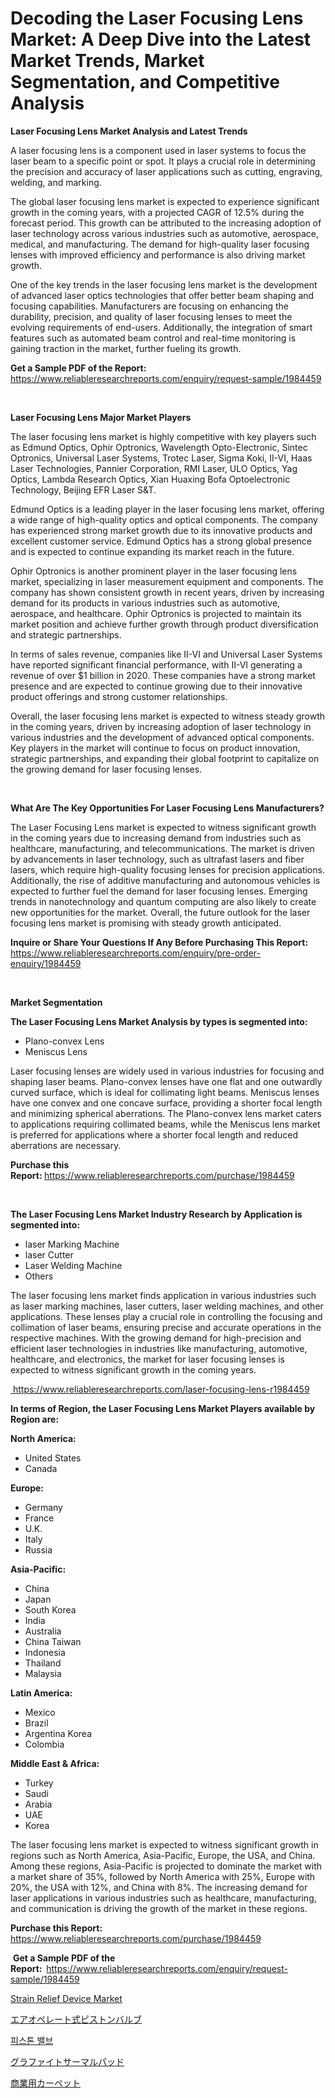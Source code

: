 <p><h1>Decoding the Laser Focusing Lens Market: A Deep Dive into the Latest Market Trends, Market Segmentation, and Competitive Analysis</h1></p><p><strong>Laser Focusing Lens Market Analysis and Latest Trends</strong></p>
<p><p>A laser focusing lens is a component used in laser systems to focus the laser beam to a specific point or spot. It plays a crucial role in determining the precision and accuracy of laser applications such as cutting, engraving, welding, and marking.</p><p>The global laser focusing lens market is expected to experience significant growth in the coming years, with a projected CAGR of 12.5% during the forecast period. This growth can be attributed to the increasing adoption of laser technology across various industries such as automotive, aerospace, medical, and manufacturing. The demand for high-quality laser focusing lenses with improved efficiency and performance is also driving market growth.</p><p>One of the key trends in the laser focusing lens market is the development of advanced laser optics technologies that offer better beam shaping and focusing capabilities. Manufacturers are focusing on enhancing the durability, precision, and quality of laser focusing lenses to meet the evolving requirements of end-users. Additionally, the integration of smart features such as automated beam control and real-time monitoring is gaining traction in the market, further fueling its growth.</p></p>
<p><strong>Get a Sample PDF of the Report:&nbsp;</strong> <a href="https://www.reliableresearchreports.com/enquiry/request-sample/1984459">https://www.reliableresearchreports.com/enquiry/request-sample/1984459</a></p>
<p>&nbsp;</p>
<p><strong>Laser Focusing Lens Major Market Players</strong></p>
<p><p>The laser focusing lens market is highly competitive with key players such as Edmund Optics, Ophir Optronics, Wavelength Opto-Electronic, Sintec Optronics, Universal Laser Systems, Trotec Laser, Sigma Koki, II-VI, Haas Laser Technologies, Pannier Corporation, RMI Laser, ULO Optics, Yag Optics, Lambda Research Optics, Xian Huaxing Bofa Optoelectronic Technology, Beijing EFR Laser S&T.</p><p>Edmund Optics is a leading player in the laser focusing lens market, offering a wide range of high-quality optics and optical components. The company has experienced strong market growth due to its innovative products and excellent customer service. Edmund Optics has a strong global presence and is expected to continue expanding its market reach in the future.</p><p>Ophir Optronics is another prominent player in the laser focusing lens market, specializing in laser measurement equipment and components. The company has shown consistent growth in recent years, driven by increasing demand for its products in various industries such as automotive, aerospace, and healthcare. Ophir Optronics is projected to maintain its market position and achieve further growth through product diversification and strategic partnerships.</p><p>In terms of sales revenue, companies like II-VI and Universal Laser Systems have reported significant financial performance, with II-VI generating a revenue of over $1 billion in 2020. These companies have a strong market presence and are expected to continue growing due to their innovative product offerings and strong customer relationships.</p><p>Overall, the laser focusing lens market is expected to witness steady growth in the coming years, driven by increasing adoption of laser technology in various industries and the development of advanced optical components. Key players in the market will continue to focus on product innovation, strategic partnerships, and expanding their global footprint to capitalize on the growing demand for laser focusing lenses.</p></p>
<p>&nbsp;</p>
<p><strong>What Are The Key Opportunities For Laser Focusing Lens Manufacturers?</strong></p>
<p><p>The Laser Focusing Lens market is expected to witness significant growth in the coming years due to increasing demand from industries such as healthcare, manufacturing, and telecommunications. The market is driven by advancements in laser technology, such as ultrafast lasers and fiber lasers, which require high-quality focusing lenses for precision applications. Additionally, the rise of additive manufacturing and autonomous vehicles is expected to further fuel the demand for laser focusing lenses. Emerging trends in nanotechnology and quantum computing are also likely to create new opportunities for the market. Overall, the future outlook for the laser focusing lens market is promising with steady growth anticipated.</p></p>
<p><strong>Inquire or Share Your Questions If Any Before Purchasing This Report:</strong> <a href="https://www.reliableresearchreports.com/enquiry/pre-order-enquiry/1984459">https://www.reliableresearchreports.com/enquiry/pre-order-enquiry/1984459</a></p>
<p>&nbsp;</p>
<p><strong>Market Segmentation</strong></p>
<p><strong>The Laser Focusing Lens Market Analysis by types is segmented into:</strong></p>
<p><ul><li>Plano-convex Lens</li><li>Meniscus Lens</li></ul></p>
<p><p>Laser focusing lenses are widely used in various industries for focusing and shaping laser beams. Plano-convex lenses have one flat and one outwardly curved surface, which is ideal for collimating light beams. Meniscus lenses have one convex and one concave surface, providing a shorter focal length and minimizing spherical aberrations. The Plano-convex lens market caters to applications requiring collimated beams, while the Meniscus lens market is preferred for applications where a shorter focal length and reduced aberrations are necessary.</p></p>
<p><strong>Purchase this Report:&nbsp;</strong><a href="https://www.reliableresearchreports.com/purchase/1984459">https://www.reliableresearchreports.com/purchase/1984459</a></p>
<p>&nbsp;</p>
<p><strong>The Laser Focusing Lens Market Industry Research by Application is segmented into:</strong></p>
<p><ul><li>laser Marking Machine</li><li>laser Cutter</li><li>Laser Welding Machine</li><li>Others</li></ul></p>
<p><p>The laser focusing lens market finds application in various industries such as laser marking machines, laser cutters, laser welding machines, and other applications. These lenses play a crucial role in controlling the focusing and collimation of laser beams, ensuring precise and accurate operations in the respective machines. With the growing demand for high-precision and efficient laser technologies in industries like manufacturing, automotive, healthcare, and electronics, the market for laser focusing lenses is expected to witness significant growth in the coming years.</p></p>
<p><a href="https://www.reliableresearchreports.com/laser-focusing-lens-r1984459">&nbsp;https://www.reliableresearchreports.com/laser-focusing-lens-r1984459</a></p>
<p><strong>In terms of Region, the Laser Focusing Lens Market Players available by Region are:</strong></p>
<p>
    <p> <strong> North America: </strong>
        <ul>
            <li>United States</li>
            <li>Canada</li>
        </ul>
        </p> 
    <p> <strong> Europe: </strong>
        <ul>
            <li>Germany</li>
            <li>France</li>
            <li>U.K.</li>
            <li>Italy</li>
            <li>Russia</li>
        </ul>
        </p> 
    <p> <strong> Asia-Pacific: </strong>
        <ul>
            <li>China</li>
            <li>Japan</li>
            <li>South Korea</li>
            <li>India</li>
            <li>Australia</li>
            <li>China Taiwan</li>
            <li>Indonesia</li>
            <li>Thailand</li>
            <li>Malaysia</li>
        </ul>
        </p> 
    <p> <strong> Latin America: </strong>
        <ul>
            <li>Mexico</li>
            <li>Brazil</li>
            <li>Argentina Korea</li>
            <li>Colombia</li>
        </ul>
        </p> 
    <p> <strong> Middle East & Africa: </strong>
        <ul>
            <li>Turkey</li>
            <li>Saudi</li>
            <li>Arabia</li>
            <li>UAE</li>
            <li>Korea</li>
        </ul>
    </p>
    </p>
<p><p>The laser focusing lens market is expected to witness significant growth in regions such as North America, Asia-Pacific, Europe, the USA, and China. Among these regions, Asia-Pacific is projected to dominate the market with a market share of 35%, followed by North America with 25%, Europe with 20%, the USA with 12%, and China with 8%. The increasing demand for laser applications in various industries such as healthcare, manufacturing, and communication is driving the growth of the market in these regions.</p></p>
<p><strong>Purchase this Report: </strong><a href="https://www.reliableresearchreports.com/purchase/1984459">https://www.reliableresearchreports.com/purchase/1984459</a></p>
<p>&nbsp;<strong>Get a Sample PDF of the Report:&nbsp;&nbsp;</strong><a href="https://www.reliableresearchreports.com/enquiry/request-sample/1984459">https://www.reliableresearchreports.com/enquiry/request-sample/1984459</a></p>
<p><strong></strong></p>
<p><p><a href="https://github.com/brenzgnarento/Market-Research-Report-List-2/blob/main/strain-relief-device-market.md">Strain Relief Device Market</a></p><p><a href="https://medium.com/@jonathandavies84/%E3%82%A8%E3%82%A2%E3%82%AA%E3%83%9A%E3%83%AC%E3%83%BC%E3%83%86%E3%83%83%E3%83%89%E3%83%94%E3%82%B9%E3%83%88%E3%83%B3%E3%83%90%E3%83%AB%E3%83%96%E5%B8%82%E5%A0%B4%E8%A6%8F%E6%A8%A1-%E5%B8%82%E5%A0%B4%E3%81%AE%E8%A6%8B%E9%80%9A%E3%81%97%E3%81%A8%E5%B8%82%E5%A0%B4%E4%BA%88%E6%B8%AC-2024%E5%B9%B4%E3%81%8B%E3%82%892031%E5%B9%B4%E3%81%BE%E3%81%A7-8bcfcf664a4e">エアオペレート式ピストンバルブ</a></p><p><a href="https://medium.com/@dylanobrien626/%ED%94%BC%EC%8A%A4%ED%86%A4-%EB%B0%B8%EB%B8%8C-%EC%8B%9C%EC%9E%A5-%EC%A0%84%EB%A7%9D-%EC%82%B0%EC%97%85-%EA%B0%9C%EC%9A%94-%EB%B0%8F-%EC%98%88%EC%B8%A1-2024%EB%85%84%EB%B6%80%ED%84%B0-2031%EB%85%84%EA%B9%8C%EC%A7%80-0b6b7d2f0f0e">피스톤 밸브</a></p><p><a href="https://github.com/jkjreqjscoxx7/Market-Research-Report-List-1/blob/main/421114042481.md">グラファイトサーマルパッド</a></p><p><a href="https://medium.com/@wilmerwalsh1/%E5%95%86%E7%94%A8%E3%82%AB%E3%83%BC%E3%83%9A%E3%83%83%E3%83%88%E5%B8%82%E5%A0%B4%E3%81%AE%E8%A6%8F%E6%A8%A1%E3%81%A8%E5%B8%82%E5%A0%B4%E5%8B%95%E5%90%91-%E5%AE%8C%E5%85%A8%E3%81%AA%E6%A5%AD%E7%95%8C%E6%A6%82%E8%A6%81-2024%E5%B9%B4%E3%81%8B%E3%82%892031%E5%B9%B4%E3%81%BE%E3%81%A7-d77fddc5462d">商業用カーペット</a></p></p>